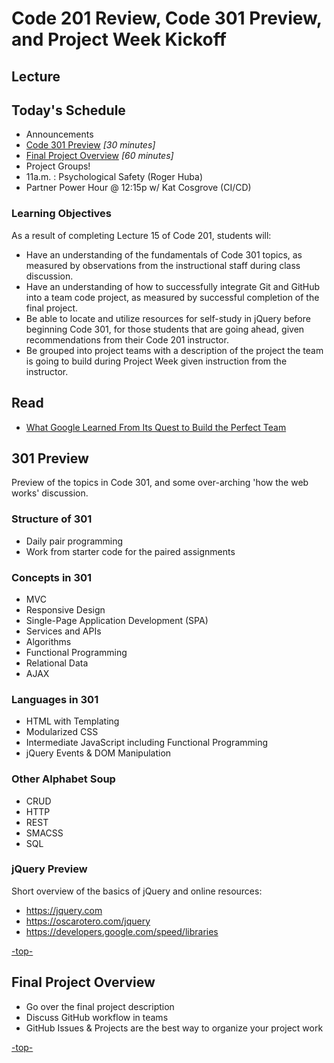# Code 201 Review, Code 301 Preview, and Project Week Kickoff

## Lecture

## Today's Schedule

- Announcements
- [Code 301 Preview](#301) *[30 minutes]*
- [Final Project Overview](#project) *[60 minutes]*
- Project Groups!
- 11a.m. : Psychological Safety (Roger Huba)
- Partner Power Hour @ 12:15p w/ Kat Cosgrove (CI/CD)

### Learning Objectives

As a result of completing Lecture 15 of Code 201, students will:

- Have an understanding of the fundamentals of Code 301 topics, as measured by observations from the instructional staff during class discussion.
- Have an understanding of how to successfully integrate Git and GitHub into a team code project, as measured by successful completion of the final project.
- Be able to locate and utilize resources for self-study in jQuery before beginning Code 301, for those students that are going ahead, given recommendations from their Code 201 instructor.
- Be grouped into project teams with a description of the project the team is going to build during Project Week given instruction from the instructor.

<a id="readings"></a>

## Read

- [What Google Learned From Its Quest to Build the Perfect Team](https://www.nytimes.com/2016/02/28/magazine/what-google-learned-from-its-quest-to-build-the-perfect-team.html)

<a id="301"></a>

## 301 Preview

Preview of the topics in Code 301, and some over-arching 'how the web works' discussion.

### Structure of 301

- Daily pair programming
- Work from starter code for the paired assignments

### Concepts in 301

- MVC
- Responsive Design
- Single-Page Application Development (SPA)
- Services and APIs
- Algorithms
- Functional Programming
- Relational Data
- AJAX

### Languages in 301

- HTML with Templating
- Modularized CSS
- Intermediate JavaScript including Functional Programming
- jQuery Events & DOM Manipulation

### Other Alphabet Soup

- CRUD
- HTTP
- REST
- SMACSS
- SQL

### jQuery Preview

Short overview of the basics of jQuery and online resources:

- <https://jquery.com>
- <https://oscarotero.com/jquery>
- <https://developers.google.com/speed/libraries>

[-top-](#top)

<a id="project"></a>

## Final Project Overview

- Go over the final project description
- Discuss GitHub workflow in teams
- GitHub Issues & Projects are the best way to organize your project work

[-top-](#top)
